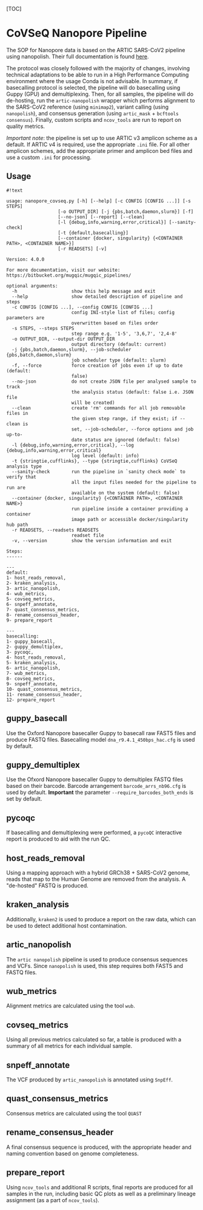 [TOC]


CoVSeQ Nanopore Pipeline
==============
The SOP for Nanopore data is based on the ARTIC SARS-CoV2 pipeline using nanopolish. Their full documentation is found [here](https://artic.network/ncov-2019/ncov2019-bioinformatics-sop.html).

The protocol was closely followed with the majority of changes, involving technical adaptations to be able to run in a High Performance Computing environment where the usage Conda is not advisable. In summary, if basecalling protocol is selected, the pipeline will do basecalling using Guppy (GPU) and demultiplexing. Then, for all samples, the pipeline will do de-hosting, run the `artic-nanopolish` wrapper which performs alignment to the SARS-CoV2 reference (using `minimap2`), variant calling (using `nanopolish`), and consensus generation (using `artic_mask` + `bcftools consensus`). Finally, custom scripts and `ncov_tools` are run to report on quality metrics. 

*Important note*: the pipeline is set up to use ARTIC v3 amplicon scheme as a default. If ARTIC v4 is required, use the appropriate `.ini` file. For all other amplicon schemes, add the appropriate primer and amplicon bed files and use a custom `.ini` for processing. 


Usage
-----
```
#!text

usage: nanopore_covseq.py [-h] [--help] [-c CONFIG [CONFIG ...]] [-s STEPS]
                   [-o OUTPUT_DIR] [-j {pbs,batch,daemon,slurm}] [-f]
                   [--no-json] [--report] [--clean]
                   [-l {debug,info,warning,error,critical}] [--sanity-check]
                   [-t {default,basecalling}]
                   [--container {docker, singularity} {<CONTAINER PATH>, <CONTAINER NAME>}]
                   [-r READSETS] [-v]

Version: 4.0.0

For more documentation, visit our website: https://bitbucket.org/mugqic/mugqic_pipelines/

optional arguments:
  -h                    show this help message and exit
  --help                show detailed description of pipeline and steps
  -c CONFIG [CONFIG ...], --config CONFIG [CONFIG ...]
                        config INI-style list of files; config parameters are
                        overwritten based on files order
  -s STEPS, --steps STEPS
                        step range e.g. '1-5', '3,6,7', '2,4-8'
  -o OUTPUT_DIR, --output-dir OUTPUT_DIR
                        output directory (default: current)
  -j {pbs,batch,daemon,slurm}, --job-scheduler {pbs,batch,daemon,slurm}
                        job scheduler type (default: slurm)
  -f, --force           force creation of jobs even if up to date (default:
                        false)
  --no-json             do not create JSON file per analysed sample to track
                        the analysis status (default: false i.e. JSON file
                        will be created)
  --clean               create 'rm' commands for all job removable files in
                        the given step range, if they exist; if --clean is
                        set, --job-scheduler, --force options and job up-to-
                        date status are ignored (default: false)
  -l {debug,info,warning,error,critical}, --log {debug,info,warning,error,critical}
                        log level (default: info)
  -t {stringtie,cufflinks}, --type {stringtie,cufflinks} CoVSeQ analysis type
  --sanity-check        run the pipeline in `sanity check mode` to verify that
                        all the input files needed for the pipeline to run are
                        available on the system (default: false)
  --container {docker, singularity} {<CONTAINER PATH>, <CONTAINER NAME>}
                        run pipeline inside a container providing a container
                        image path or accessible docker/singularity hub path
  -r READSETS, --readsets READSETS
                        readset file
  -v, --version         show the version information and exit

Steps:
------

---
default:
1- host_reads_removal,
2- kraken_analysis,
3- artic_nanopolish,
4- wub_metrics,
5- covseq_metrics,
6- snpeff_annotate,
7- quast_consensus_metrics,
8- rename_consensus_header,
9- prepare_report

---
basecalling:
1- guppy_basecall,
2- guppy_demultiplex,
3- pycoqc,
4- host_reads_removal,
5- kraken_analysis,
6- artic_nanopolish,
7- wub_metrics,
8- covseq_metrics,
9- snpeff_annotate,
10- quast_consensus_metrics,
11- rename_consensus_header,
12- prepare_report

```

guppy_basecall
-------
Use the Oxford Nanopore basecaller Guppy to basecall raw FAST5 files and produce FASTQ files. Basecalling model `dna_r9.4.1_450bps_hac.cfg` is used by default. 

guppy_demultiplex
-------
Use the Ofxord Nanopore basecaller Guppy to demultiplex FASTQ files based on their barcode. Barcode arrangement `barcode_arrs_nb96.cfg` is used by default. **Important** the parameter `--require_barcodes_both_ends` is set by default. 

pycoqc
-------
If basecalling and demultiplexing were performed, a `pycoQC` interactive report is produced to aid with the run QC. 

host_reads_removal
-------
Using a mapping approach with a hybrid GRCh38 + SARS-CoV2 genome, reads that map to the Human Genome are removed from the analysis. A "de-hosted" FASTQ is produced. 

kraken_analysis
-------
Additionally, `kraken2` is used to produce a report on the raw data, which can be used to detect additional host contamination. 

artic_nanopolish
-------
The `artic nanopolish` pipeline is used to produce consensus sequences and VCFs. Since `nanopolish` is used, this step requires both FAST5 and FASTQ files.

wub_metrics
-------
Alignment metrics are calculated using the tool `wub`. 

covseq_metrics
-------
Using all previous metrics calculated so far, a table is produced with a summary of all metrics for each individual sample. 

snpeff_annotate
-------
The VCF produced by `artic_nanopolish` is annotated using `SnpEff`. 

quast_consensus_metrics
-------
Consensus metrics are calculated using the tool `QUAST`

rename_consensus_header
-------
A final consensus sequence is produced, with the appropriate header and naming convention based on genome completeness. 

prepare_report
-------
Using `ncov_tools` and additional R scripts, final reports are produced for all samples in the run, including basic QC plots as well as a preliminary lineage assignment (as a part of `ncov_tools`). 
